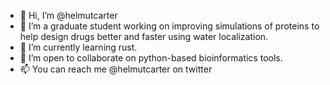 - 👋 Hi, I’m @helmutcarter
- 🤔 I’m a graduate student working on improving simulations of proteins to help design drugs better and faster using water localization.
- 🌱 I’m currently learning rust.
- 🤝 I’m open to collaborate on python-based bioinformatics tools.
- 📫 You can reach me @helmutcarter on twitter

